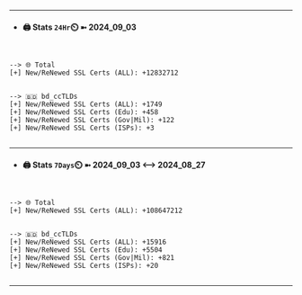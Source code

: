 

---
- #### 🖨️ **Stats** `24Hr`⏲️ ➼ 2024_09_03
```console


--> 🌐 Total
[+] New/ReNewed SSL Certs (ALL): +12832712


--> 🇧🇩 bd_ccTLDs
[+] New/ReNewed SSL Certs (ALL): +1749
[+] New/ReNewed SSL Certs (Edu): +458
[+] New/ReNewed SSL Certs (Gov|Mil): +122
[+] New/ReNewed SSL Certs (ISPs): +3


```

---
- #### 🖨️ **Stats** `7Days`⏲️ ➼ 2024_09_03 <--> 2024_08_27
```console


--> 🌐 Total
[+] New/ReNewed SSL Certs (ALL): +108647212


--> 🇧🇩 bd_ccTLDs
[+] New/ReNewed SSL Certs (ALL): +15916
[+] New/ReNewed SSL Certs (Edu): +5504
[+] New/ReNewed SSL Certs (Gov|Mil): +821
[+] New/ReNewed SSL Certs (ISPs): +20


```

---

